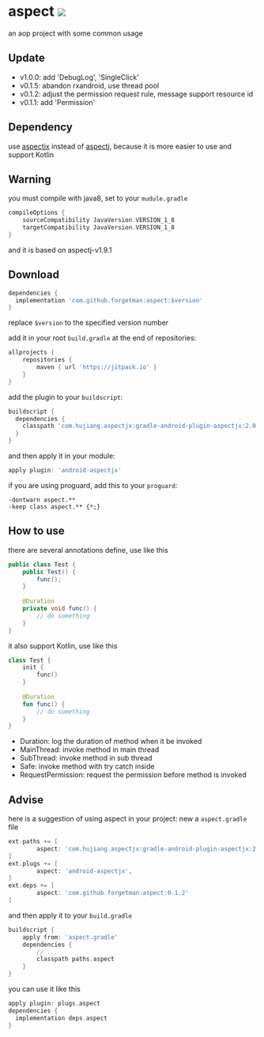 # aspect [![](https://jitpack.io/v/forgetman/aspect.svg)](https://jitpack.io/#forgetman/aspect)
an aop project with some common usage

Update
------
+ v1.0.0: add 'DebugLog', 'SingleClick'
+ v0.1.5: abandon rxandroid, use thread pool
+ v0.1.2: adjust the permission request rule, message support resource id
+ v0.1.1: add 'Permission'

Dependency
------
use [aspectjx](https://github.com/HujiangTechnology/gradle_plugin_android_aspectjx) instead of [aspectj](https://github.com/eclipse/org.aspectj), because it is more easier to use and support Kotlin

Warning
-------
you must compile with java8, set to your `mudule.gradle`
```groovy
compileOptions {
    sourceCompatibility JavaVersion.VERSION_1_8
    targetCompatibility JavaVersion.VERSION_1_8
}
```

and it is based on aspectj-v1.9.1

Download
--------

```groovy
dependencies {
  implementation 'com.github.forgetman:aspect:$version'
}
```
replace `$version` to the specified version number

add it in your root `build.gradle` at the end of repositories:

```groovy
allprojects {
    repositories {
        maven { url 'https://jitpack.io' }
    }
}
```

add the plugin to your `buildscript`:

```groovy
buildscript {
  dependencies {
    classpath 'com.hujiang.aspectjx:gradle-android-plugin-aspectjx:2.0.1'
  }
}
```

and then apply it in your module:

```groovy
apply plugin: 'android-aspectjx'
```

if you are using proguard, add this to your `proguard`:

```proguard
-dontwarn aspect.**
-keep class aspect.** {*;}
```

How to use
----------
there are several annotations define, use like this
```java
public class Test {
    public Test() {
        func();
    }
    
    @Duration
    private void func() {
        // do something
    }
}
```

it also support Kotlin, use like this
```kotlin
class Test {
    init {
        func()
    }
    
    @Duration
    fun func() {
        // do something
    }
}
```

+ Duration: log the duration of method when it be invoked
+ MainThread: invoke method in main thread
+ SubThread: invoke method in sub thread
+ Safe: invoke method with try catch inside
+ RequestPermission: request the permission before method is invoked

Advise
----
here is a suggestion of using aspect in your project: new a `aspect.gradle` file
```groovy
ext.paths += [
        aspect: 'com.hujiang.aspectjx:gradle-android-plugin-aspectjx:2.0.1', // https://github.com/HujiangTechnology/gradle_plugin_android_aspectjx
]
ext.plugs += [
        aspect: 'android-aspectjx',
]
ext.deps += [
        aspect: 'com.github.forgetman:aspect:0.1.2'
]
```

and then apply it to your `build.gradle`
```groovy
buildscript {
    apply from: 'aspect.gradle'
    dependencies {
        // ...
        classpath paths.aspect
    }
}
```
you can use it like this
```groovy
apply plugin: plugs.aspect
dependencies {
  implementation deps.aspect
}
```

